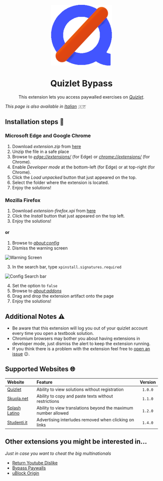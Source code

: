 <p align="center">
  <img width="200" src="public/icons/logo-192.png" alt="Quizlet Bypass logo">
</p>
<h1 align="center">
  Quizlet Bypass
</h1>
<p align="center">
  This extension lets you access paywalled exercises on <a href="htps://quizlet.com/"><i>Quizlet</i></a>.
</p>

_This page is also available in <a href="./README.it.md">Italian</a> 🇮🇹_

## Installation steps 📲
### Microsoft Edge and Google Chrome
1. Download _extension.zip_ from [here](https://github.com/rospino74/Quizlet-Bypass/releases/latest/download/extension.zip)
2. Unzip the file in a safe place
3. Browse to _[edge://extensions/](edge://extensions/)_ (for Edge) or _[chrome://extensions/](chrome://extensions/)_ (for Chrome).
4. Enable _Developer mode_ at the bottom-left (for Edge) or at top-right (for Chrome).
5. Click the _Load unpacked_ button that just appeared on the top.
6. Select the folder where the extension is located.
7. Enjoy the solutions!

### Mozilla Firefox
1. Download _extension-firefox.xpi_ from [here](https://github.com/rospino74/Quizlet-Bypass/releases/latest/download/extension-firefox.xpi)
2. Click the _Install_ button that just appeared on the top left.
3. Enjoy the solutions!

#### or

1. Browse to _[about:config](about:config)_
2. Dismiss the warning screen

![Warning Screen](https://sqleoni.altervista.org/file/png/about-config-warning.png)

3. In the search bar, type `xpinstall.signatures.required`

![Config Search bar](https://sqleoni.altervista.org/file/png/about-config-search.png)

4. Set the option to `false`
5. Browse to _[about:addons](about:addons)_
6. Drag and drop the extension artifact onto the page
7. Enjoy the solutions!

## Additional Notes ⚠️
* Be aware that this extension will log you out of your quizlet account every time you open a textbook solution.
* Chromium browsers may bother you about having extensions in developer mode, just dismiss the alert to keep the extension running.
* If you think there is a problem with the extension feel free to [open an issue](https://github.com/rospino74/Quizlet-Bypass/issues/new/choose) 😉.

## Supported Websites 🌐
| Website | Feature | Version |
|:---|:---| :---: |
| [Quizlet](https://quizlet.com/) | Ability to view solutions without registration | `1.0.0` |
| [Skuola.net](https://skuola.net/) | Ability to copy and paste texts without restrictions | `1.1.0` |
| [Splash Latino](https://latin.it/) | Ability to view translations beyond the maximum number allowed | `1.2.0` |
| [Studenti.it](https://www.studenti.it/) | Advertising interludes removed when clicking on links | `1.4.0` |

## Other extensions you might be interested in...
_Just in case you want to cheat the big multinationals_
* [Return Youtube Dislike](https://github.com/Anarios/return-youtube-dislike)
* [Bypass Paywalls](https://github.com/iamadamdev/bypass-paywalls-chrome)
* [uBlock Origin](https://github.com/gorhill/uBlock)
